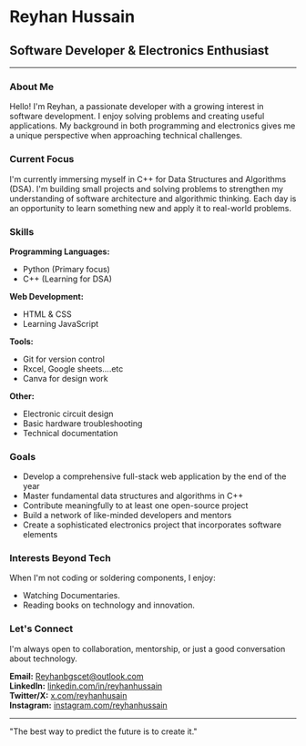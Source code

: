 # Reyhan Hussain

## Software Developer & Electronics Enthusiast

---

### About Me

Hello! I'm Reyhan, a passionate developer with a growing interest in software development. I enjoy solving problems and creating useful applications. My background in both programming and electronics gives me a unique perspective when approaching technical challenges.

### Current Focus

I'm currently immersing myself in C++ for Data Structures and Algorithms (DSA). I'm building small projects and solving problems to strengthen my understanding of software architecture and algorithmic thinking. Each day is an opportunity to learn something new and apply it to real-world problems.

### Skills

**Programming Languages:**
* Python (Primary focus)
* C++ (Learning for DSA)

**Web Development:**
* HTML & CSS
* Learning JavaScript

**Tools:**
* Git for version control
* Rxcel, Google sheets....etc
* Canva for design work

**Other:**
* Electronic circuit design
* Basic hardware troubleshooting
* Technical documentation

### Goals

* Develop a comprehensive full-stack web application by the end of the year
* Master fundamental data structures and algorithms in C++
* Contribute meaningfully to at least one open-source project
* Build a network of like-minded developers and mentors
* Create a sophisticated electronics project that incorporates software elements

### Interests Beyond Tech

When I'm not coding or soldering components, I enjoy:
* Watching Documentaries.
* Reading books on technology and innovation.

### Let's Connect

I'm always open to collaboration, mentorship, or just a good conversation about technology.

**Email:** [Reyhanbgscet@outlook.com](mailto:Reyhanbgscet@outlook.com)  
**LinkedIn:** [linkedin.com/in/reyhanhussain](https://linkedin.com/in/reyhanhussain)  
**Twitter/X:** [x.com/reyhanhusain](https://x.com/reyhanhusain)  
**Instagram:** [instagram.com/reyhanhussain](https://instagram.com/reyhanhussain)  

---

"The best way to predict the future is to create it."

